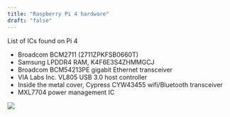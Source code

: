 ```yaml
---
title: "Raspberry Pi 4 hardware"
draft: "false"
---
```


List of ICs found on Pi 4

* Broadcom BCM2711 (2711ZPKFSB0660T)
* Samsung LPDDR4 RAM, K4F6E3S4ZHMMGCJ
* Broadcom BCM54213PE gigabit Ethernet transceiver
* VIA Labs Inc. VL805 USB 3.0 host controller
* Inside the metal cover, Cypress CYW43455 wifi/Bluetooth transceiver
* MXL7704 power management IC

![](/img/raspberry-pi-4-rf-shield-removed.png)
